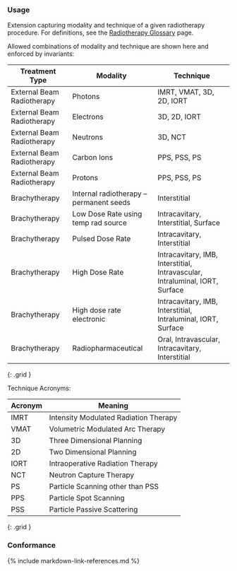 ### Usage

Extension capturing modality and technique of a given radiotherapy procedure. For definitions, see the [Radiotherapy Glossary](glossary.html) page.

Allowed combinations of modality and technique are shown here and enforced by invariants:

| **Treatment Type** |  **Modality**           |      **Technique**       |
| ---------------| ------------------------ | ------------------------ |
| External Beam Radiotherapy | Photons                 | IMRT, VMAT, 3D, 2D, IORT |
| External Beam Radiotherapy| Electrons                | 3D, 2D, IORT      |
| External Beam Radiotherapy| Neutrons                 | 3D, NCT                  |
| External Beam Radiotherapy| Carbon Ions              | PPS, PSS, PS           |
| External Beam Radiotherapy| Protons                  | PPS, PSS, PS           |
| Brachytherapy | Internal radiotherapy – permanent seeds | Interstitial |
| Brachytherapy| Low Dose Rate using temp rad source | Intracavitary, Interstitial, Surface |
| Brachytherapy| Pulsed Dose Rate | Intracavitary, Interstitial |
| Brachytherapy| High Dose Rate  | Intracavitary, IMB, Interstitial, Intravascular, Intraluminal, IORT, Surface |
| Brachytherapy| High dose rate electronic  | Intracavitary, IMB, Interstitial, Intraluminal, IORT, Surface |
| Brachytherapy| Radiopharmaceutical  | Oral, Intravascular, Intracavitary, Interstitial |
{: .grid }

Technique Acronyms:

| **Acronym** |  **Meaning** |
| ---------------|------------ |
| IMRT | Intensity Modulated Radiation Therapy |
| VMAT | Volumetric Modulated Arc Therapy|
| 3D | Three Dimensional Planning  |
| 2D | Two Dimensional Planning  |
| IORT | Intraoperative Radiation Therapy |
| NCT | Neutron Capture Therapy|
| PS | Particle Scanning other than PSS |
| PPS | Particle Spot Scanning|
| PSS | Particle Passive Scattering |
{: .grid }

### Conformance


{% include markdown-link-references.md %}
